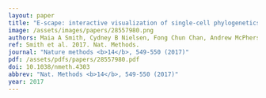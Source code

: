 ```yaml
---
layout: paper
title: "E-scape: interactive visualization of single-cell phylogenetics and cancer evolution."
image: /assets/images/papers/28557980.png
authors: Maia A Smith, Cydney B Nielsen, Fong Chun Chan, Andrew McPherson, Andrew Roth, Hossein Farahani, Daniel Machev, Adi Steif, Sohrab P Shah
ref: Smith et al. 2017. Nat. Methods.
journal: "Nature methods <b>14</b>, 549-550 (2017)"
pdf: /assets/pdfs/papers/28557980.pdf
doi: 10.1038/nmeth.4303
abbrev: "Nat. Methods <b>14</b>, 549-550 (2017)"
year: 2017
---
```


